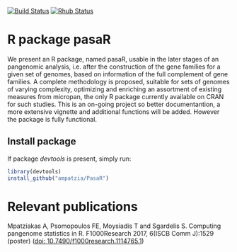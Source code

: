 [![Build Status](https://travis-ci.org/ampatzia/pasaR.svg?branch=master)](https://travis-ci.org/ampatzia/pasaR) [![Rhub Status](https://img.shields.io/badge/R--hub%20builder-Ok-brightgreen.svg)](https://builder.r-hub.io/status/pasaR_0.0.9.tar.gz-f84cc4cfe30c41839876246c93e42f31)

# R package pasaR
We present an R package, named pasaR, usable in the later stages of an pangenomic
analysis, i.e. after the construction of the gene families for a given set of genomes, based on information of the full complement of gene families. A complete methodology is proposed, suitable for sets of genomes of varying complexity, optimizing and enriching an assortment of existing measures from micropan, the only R package currently available on CRAN for such studies. This is an on-going project so better documentantion, a more extensive vignette and additional functions will be added. However the package is fully functional.

## Install package

If package *devtools* is present, simply run:

```R
library(devtools)
install_github("ampatzia/PasaR")
```

# Relevant publications

Mpatziakas A, Psomopoulos FE, Moysiadis T and Sgardelis S. Computing pangenome statistics in R. F1000Research 2017, 6(ISCB Comm J):1529 (poster) ([doi: 10.7490/f1000research.1114765.1](http://dx.doi.org/10.7490/f1000research.1114765.1))

